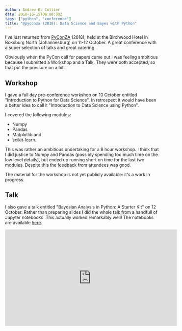 ```yaml
---
author: Andrew B. Collier
date: 2018-10-15T06:00:00Z
tags: ["python", "conference"]
title: "@pyconza (2018): Data Science and Bayes with Python"
---
```


I've just returned from [PyConZA](https://za.pycon.org/) (2018), held at the Birchwood Hotel in Boksburg North (Johannesburg) on 11-12 October. A great conference with a super selection of talks and great catering.

Obviously when the PyCon call for papers came out I was feeling ambitious because I submitted a Workshop and a Talk. They were both accepted, so that put the pressure on a bit.

## Workshop

I gave a full day pre-conference workshop on 10 October entitled "Introduction to Python for Data Science". In retrospect it would have been a better idea to call it "Introduction to Data Science using Python".

I covered the following modules:

- Numpy
- Pandas
- Matplotlib and
- scikit-learn.

This was rather an ambitious undertaking for a 8 hour workshop. I think that I did justice to Numpy and Pandas (possibly spending too much time on the low level details), but ended up running short on time for the last two modules. Despite this the feedback from attendees was good.

The material for the workshop is not yet publicly available: it's a work in progress.

## Talk

I also gave a talk entitled "Bayesian Analysis in Python: A Starter Kit" on 12 October. Rather than preparing slides I did the whole talk from a handfull of Jupyter notebooks. This actually worked remarkably well! The notebooks are available [here](https://github.com/DataWookie/talk-pycon-2018-johannesburg-gentle-bayesian).

<iframe width="560" height="315" src="https://www.youtube.com/embed/-8VTcuCJF1s" frameborder="0" allow="autoplay; encrypted-media" allowfullscreen></iframe>